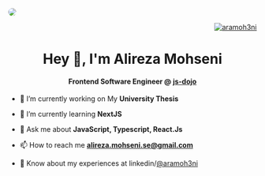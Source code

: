 
<div>
<img src="https://media.licdn.com/dms/image/D4D16AQEepcIqPP13eQ/profile-displaybackgroundimage-shrink_350_1400/0/1690212070053?e=1695859200&v=beta&t=LQHJ9CqcWkfW4LI6vSwbycwVx37CQLGwabKMn42xsG0" style="border-radius: 15px" />
</div>

<p align="right">
  <a href="https://twitter.com/aramoh3ni" target="blank">
    <img src="https://img.shields.io/twitter/follow/aramoh3ni?logo=twitter&style=for-the-badge" alt="aramoh3ni" />
  </a> 
</p>


<h1 align="center">Hey 👋, I'm Alireza Mohseni</h1>
<h4 align="center">Frontend Software Engineer @
<a href="https://www.linkedin.com/company/jsdojodev/" target="blank">js-dojo</a>
</h4>



- 🔭 I’m currently working on My **University Thesis**

- 🌱 I’m currently learning **NextJS**

- 💬 Ask me about **JavaScript, Typescript, React.Js**

- 📫 How to reach me **alireza.mohseni.se@gmail.com**

- 📄 Know about my experiences at linkedin/[@aramoh3ni](https://www.linkedin.com/in/aramoh3ni/)
